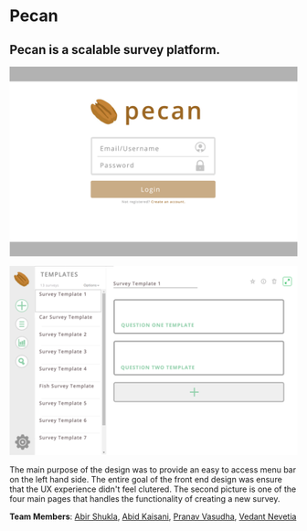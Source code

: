 # Pecan

## Pecan is a scalable survey platform.

![Alt text](/mockups/login.png?raw=true "Login")

![Alt text](/mockups/add.png?raw=true "Add")

The main purpose of the design was to provide an easy to access menu bar on the left hand side. The entire goal of the front end design was ensure that the UX experience didn't feel clutered. The second picture is one of the four main pages that handles the functionality of creating a new survey.

**Team Members**: [Abir Shukla](https://github.com/shoekla), [Abid Kaisani](https://github.com/akaisani), [Pranav Vasudha](https://github.com/InfernalVortex), [Vedant Nevetia](https://github.com/vnev)
